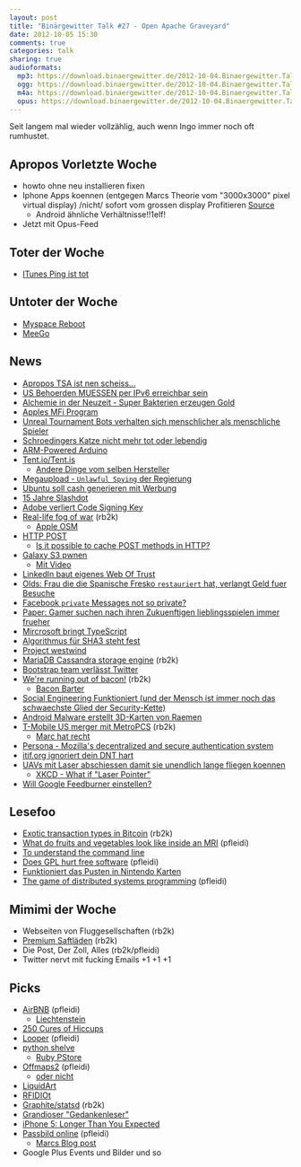 ```yaml
---
layout: post
title: "Binärgewitter Talk #27 - Open Apache Graveyard"
date: 2012-10-05 15:30
comments: true
categories: talk
sharing: true
audioformats:
  mp3: https://download.binaergewitter.de/2012-10-04.Binaergewitter.Talk.27.mp3
  ogg: https://download.binaergewitter.de/2012-10-04.Binaergewitter.Talk.27.ogg
  m4a: https://download.binaergewitter.de/2012-10-04.Binaergewitter.Talk.27.m4a
  opus: https://download.binaergewitter.de/2012-10-04.Binaergewitter.Talk.27.opus
---
```

Seit langem mal wieder vollzählig, auch wenn Ingo immer noch oft rumhustet.

## Apropos Vorletzte Woche

- howto ohne neu installieren fixen
- Iphone Apps koennen (entgegen Marcs Theorie vom "3000x3000" pixel virtual display) /nicht/ sofort vom grossen display Profitieren [Source](http:///arstechnica.com/apple/2012/09/iphone-5-a-little-bit-taller-a-little-bit-baller/)
    * Android ähnliche Verhältnisse!!1elf!
- Jetzt mit Opus-Feed

## Toter der Woche

- [ITunes Ping ist tot](http://arstechnica.com/staff/2012/10/r-i-p-itunes-ping-2010-2012/)

## Untoter der Woche

- [Myspace Reboot](https://new.myspace.com/)
- [MeeGo](http://www.heise.de/open/meldung/Jolla-schmiedet-MeeGo-Allianz-1722737.html)

## News

- [Apropos TSA ist nen scheiss...](http://boingboing.net/2012/10/02/ex-tsa-agent-stealing-is-comm.html)
- [US Behoerden MUESSEN per IPv6 erreichbar sein](http://www.enterprisenetworkingplanet.com/netsp/u.s.-government-paves-the-way-to-ipv6-with-mandate-compliance.html)
- [Alchemie in der Neuzeit - Super Bakterien erzeugen Gold](http://science.slashdot.org/story/12/10/02/2246242/super-bacteria-create-gold)
- [Apples MFi Program](http://arstechnica.com/apple/2012/10/apple-revising-mfi-program-to-limit-third-party-lightning-accessories/)
- [Unreal Tournament Bots verhalten sich menschlicher als menschliche Spieler](http://arstechnica.com/gaming/2012/09/unreal-tournament-bots-appear-more-human-than-humans/)
- [Schroedingers Katze nicht mehr tot oder lebendig](http://www.newscientist.com/article/dn22336-quantum-measurements-leave-schrodingers-cat-alive.html)
- [ARM-Powered Arduino](http://hackaday.com/2012/10/03/finally-an-arm-powered-arduino/)
- [Tent.io/Tent.is](http://tent.io)
  * [Andere Dinge vom selben Hersteller](http://itunes.apple.com/us/app/hello-cruel-world/id396044348?mt=8)
- [Megaupload - `Unlawful Spying` der Regierung](http://www.bbc.com/news/technology-19699196)
- [Ubuntu soll cash generieren mit Werbung](http://yro.slashdot.org/story/12/09/24/1446220/shuttleworth-trust-us-were-trying-to-make-shopping-better)
- [15 Jahre Slashdot](http://news.ycombinator.net/item?id=4607744)
- [Adobe verliert Code Signing Key](http://arstechnica.com/security/2012/09/adobe-to-revoke-crypto-key-abused-to-sign-5000-malware-apps/)
- [Real-life fog of war](http://en.fogofworld.com/) (rb2k)
  * [Apple OSM](http://blog.osmfoundation.org/2012/10/02/apple-maps/)
- [HTTP POST](http://news.ycombinator.net/item?id=4561584)
    * [Is it possible to cache POST methods in HTTP?](http://stackoverflow.com/questions/626057/is-it-possible-to-cache-post-methods-in-http)
- [Galaxy S3 pwnen](http://forum.xda-developers.com/showthread.php?t=1904629)
    * [Mit Video](http://www.youtube.com/watch?v=Q2-0B04HPhs)
- [LinkedIn baut eigenes Web Of Trust](http://www.zdnet.com/linkedin-endorsements-offer-more-credibility-behind-skill-sets-7000004717/)
- [Olds: Frau die die Spanische Fresko `restauriert` hat, verlangt Geld fuer Besuche](http://news.nationalpost.com/2012/09/20/woman-who-botched-restoration-of-spanish-fresco-now-wants-to-be-paid-report/)
- [Facebook `private` Messages not so private?](http://mashable.com/2012/09/24/facebook-rumor-private-messages/)
- [Paper: Gamer suchen nach ihren Zukuenftigen lieblingsspielen immer frueher](http://techcrunch.com/2012/09/24/google-modern-gamer-study/)
- [Mircrosoft bringt TypeScript](http://www.golem.de/news/microsoft-typescript-neue-programmiersprache-fuer-web-apps-1210-94860.html)
- [Algorithmus für SHA3 steht fest](http://www.golem.de/news/keccak-hash-algorithmus-fuer-sha-3-festgelegt-1210-94887.html)
- [Project westwind](http://www.heise.de/newsticker/meldung/Protest-gegen-Bildungssystem-ueber-50-Unis-gehackt-1722857.html)
- [MariaDB Cassandra storage engine](http://blog.mariadb.org/announcing-the-cassandra-storage-engine/) (rb2k)
- [Bootstrap team verlässt Twitter](http://blog.getbootstrap.com/2012/09/29/onward/)
- [We're running out of bacon!](http://www.npa-uk.org.uk/Pages/Press_Releases.html) (rb2k)
    - [Bacon Barter](http://www.baconbarter.com/)
- [Social Engineering Funktioniert (und der Mensch ist immer noch das schwaechste Glied der Security-Kette)](http://arstechnica.com/tech-policy/2012/10/hello-im-definitely-not-calling-from-india-can-i-take-control-of-your-pc/)
- [Android Malware erstellt 3D-Karten von Raemen](http://www.h-online.com/security/news/item/Android-malware-creates-3D-maps-of-rooms-1722353.html)
- [T-Mobile US merger mit MetroPCS](http://arstechnica.com/business/2012/10/with-merger-deutsche-telekom-finally-has-viable-plan-for-us-market/) (rb2k)
    * [Marc hat recht](http://www.apple.com/iphone/specs.html)
- [Persona - Mozilla's decentralized  and secure authentication system](http://news.ycombinator.net/item?id=4589554)
- [itif.org ignoriert dein DNT hart](http://www.itif.org/publications/why-itif-rejects-your-do-not-track-request)
- [UAVs  mit Laser abschiessen damit sie unendlich lange fliegen koennen](http://hackaday.com/2012/09/27/laser-power-system-keeps-uavs-flying-indefinitely/)
    - [XKCD - What if "Laser Pointer"](http://what-if.xkcd.com/13/)
- [Will Google Feedburner einstellen?](http://www.heise.de/developer/meldung/Google-schaltet-Feedburner-API-ab-1715561.html)

## Lesefoo

- [Exotic transaction types in Bitcoin](http://codinginmysleep.com/exotic-transaction-types-with-bitcoin/) (rb2k)
- [What do fruits and vegetables look like inside an MRI](http://io9.com/5949058/what-do-fruits-and-vegetables-look-like-inside-an-mri-short-answer-whoa) (pfleidi)
- [To understand the command line](http://geekblog.oneandoneis2.org/index.php/2012/09/30/to-understand-the-command-line)
- [Does GPL hurt free software](http://www.250bpm.com/blog:7) (pfleidi)
- [Funktioniert das Pusten in Nintendo Karten](http://www.mentalfloss.com/blogs/archives/142550)
- [The game of distributed systems programming](http://blog.incubaid.com/2012/03/28/the-game-of-distributed-systems-programming-which-level-are-you/) (pfleidi)

## Mimimi der Woche

- Webseiten von Fluggesellschaften (rb2k)
- [Premium Saftläden](http://blog.marc-seeger.de/2012/09/16/backing-up-fitbit-data-using-their-api/) (rb2k)
- Die Post, Der Zoll, Alles (rb2k/pfleidi)
- Twitter nervt mit fucking Emails +1 +1 +1

## Picks

- [AirBNB](https://www.airbnb.com/) (pfleidi)
    * [Liechtenstein](http://www.geek.com/articles/geek-cetera/rent-the-country-of-liechtenstein-from-airbnb-for-only-70000-a-night-20110414/)
- [250 Cures of Hiccups](http://www.musanim.com/mam/hiccup.htm)
- [Looper](http://www.imdb.com/title/tt1276104/) (pfleidi)
- [python shelve](http://docs.python.org/library/shelve.html)
    * [Ruby PStore](http://www.ruby-doc.org/stdlib-1.9.3/libdoc/pstore/rdoc/PStore.html#method-i-5B-5D)
- [Offmaps2](http://www.offmaps.com/) (pfleidi)
    * [oder nicht](http://www.golem.de/news/ios-app-offmaps-gibt-openstreetmap-zugunsten-von-mapquest-auf-1208-93931.html)
- [LiquidArt](http://www.markusreugels.de/liquidart)
- [RFIDIOt](https://github.com/AdamLaurie/RFIDIOt)
- [Graphite/statsd](https://github.com/etsy/statsd) (rb2k)
- [Grandioser "Gedankenleser"](https://www.youtube.com/watch?v=F7pYHN9iC9I&feature=player_embedded)
- [iPhone 5: Longer Than You Expected](http://www.youtube.com/watch?feature=player_embedded&v=llceyyrksp8)
- [Passbild online](http://www.passbild-online.de/) (pfleidi)
    * [Marcs Blog post](http://blog.marc-seeger.de/2009/12/20/biometrische-passfotos-selbstgemacht/)
- Google Plus Events und Bilder und so
